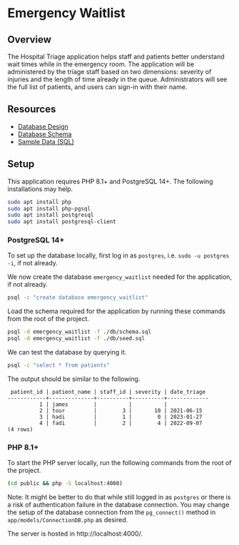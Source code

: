 # Emergency Waitlist

## Overview

The Hospital Triage application helps staff and patients better understand wait times while in the emergency room. The application will be administered by the triage staff based on two dimensions: severity of injuries and the length of time already in the queue. Administrators will see the full list of patients, and users can sign-in with their name.

## Resources

* [Database Design](docs/db.md)
* [Database Schema](db/schema.sql)
* [Sample Data (SQL)](db/seed.sql)

## Setup

This application requires PHP 8.1+ and PostgreSQL 14+. The following installations may help.

```bash
sudo apt install php
sudo apt install php-pgsql
sudo apt install postgresql
sudo apt install postgresql-client
```

### PostgreSQL 14+

To set up the database locally, first log in as `postgres`, i.e. `sudo -u postgres -i`, if not already.

We now create the database `emergency_waitlist` needed for the application, if not already.

```bash
psql -c "create database emergency_waitlist"
```

Load the schema required for the application by running these commands from the root of the project.

```bash
psql -d emergency_waitlist -f ./db/schema.sql
psql -d emergency_waitlist -f ./db/seed.sql
```

We can test the database by querying it.

```bash
psql -c "select * from patients"
```

The output should be similar to the following.

```
 patient_id | patient_name | staff_id | severity | date_triage 
------------+--------------+----------+----------+-------------
          1 | james        |          |          |
          2 | tour         |        3 |       10 | 2021-06-15
          3 | hadi         |        1 |        0 | 2023-01-27
          4 | fadi         |        2 |        4 | 2022-09-07
(4 rows)
```

### PHP 8.1+

To start the PHP server locally, run the following commands from the root of the project.

```bash
(cd public && php -S localhost:4000)
```

Note: It might be better to do that while still logged in as `postgres` or there is a risk of authentication failure in the database connection. You may change the setup of the database connection from the `pg_connect()` method in `app/models/ConnectionDB.php` as desired.

The server is hosted in http://localhost:4000/.